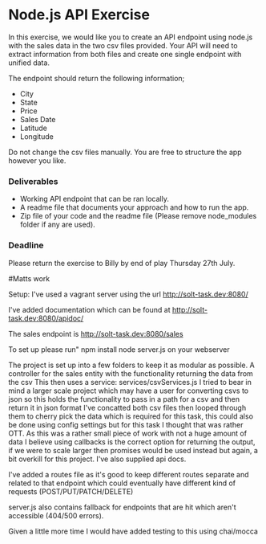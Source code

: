 # Node.js API Exercise
In this exercise, we would like you to create an API endpoint using node.js with the sales data in the two csv files provided.
Your API will need to extract information from both files and create one single endpoint with unified data. 

The endpoint should return the following information;
- City
- State
- Price
- Sales Date
- Latitude 
- Longitude 

Do not change the csv files manually.
You are free to structure the app however you like.

### Deliverables
- Working API endpoint that can be ran locally.
- A readme file that documents your approach and how to run the app.
- Zip file of your code and the readme file (Please remove node_modules folder if any are used). 

### Deadline
Please return the exercise to Billy by end of play Thursday 27th July.
	
 #Matts work
 
Setup:
I've used a vagrant server using the url http://solt-task.dev:8080/

I've added documentation which can be found at http://solt-task.dev:8080/apidoc/

The sales endpoint is http://solt-task.dev:8080/sales

To set up please run"
npm install 
node server.js
on your webserver



 The project is set up into a few folders to keep it as modular as possible.
 A controller for the sales entity with the functionality returning the data from the csv
 This then uses a service: services/csvServices.js I tried to bear in mind a larger scale project which may have a user for converting csvs to json so this holds the functionality to pass in a path for a csv and then return it in json format
 I've concatted both csv files then looped through them to cherry pick the data which is required for this task, this could also be done using config settings but for this task I thought that was rather OTT.
 As this was a rather small piece of work with not a huge amount of data I believe using callbacks is the correct option for returning the output, if we were to scale larger then promises would be used instead but again, a bit overkill for this project.
I've also supplied api docs.

I've added a routes file as it's good to keep different routes separate and related to that endpoint which could eventually have different kind of requests (POST/PUT/PATCH/DELETE)

server.js also contains fallback for endpoints that are hit which aren't accessible (404/500 errors).

Given a little more time I would have added testing to this using chai/mocca
